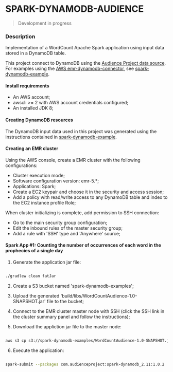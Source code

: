 # SPARK-DYNAMODB-AUDIENCE

> Development in progress

### Description

Implementation of a WordCount Apache Spark application using input data stored in a DynamoDB table.

This project connect to DynamoDB using the [Audience Project data source](https://github.com/audienceproject/spark-dynamodb). For examples using the [AWS emr-dynamodb-connector](https://github.com/awslabs/emr-dynamodb-connector), see [spark-dynamodb-example](https://github.com/leohoc/spark-dynamodb-example).

#### Install requirements

- An AWS account;
- awscli >= 2 with AWS account credentials configured;
- An installed JDK 8;

#### Creating DynamoDB resources

The DynamoDB input data used in this project was generated using the instructions contained in [spark-dynamodb-example](https://github.com/leohoc/spark-dynamodb-example).  

#### Creating an EMR cluster

Using the AWS console, create a EMR cluster with the following configurations:

* Cluster execution mode;
* Software configuration version: emr-5.*;
* Applications: Spark;
* Create a EC2 keypair and choose it in the security and access session;
* Add a policy with read/write access to any DynamoDB table and index to the EC2 instance profile Role;

When cluster initializing is complete, add permission to SSH connection:

* Go to the main security group configuration;
* Edit the inbound rules of the master security group;
* Add a rule with 'SSH' type and 'Anywhere' source;

#### Spark App #1: Counting the number of occurrences of each word in the prophecies of a single day

1. Generate the application jar file:

```bash

./gradlew clean fatJar

```

2. Create a S3 bucket named 'spark-dynamodb-examples';

3. Upload the generated 'build/libs/WordCountAudience-1.0-SNAPSHOT.jar' file to the bucket;

4. Connect to the EMR cluster master node with SSH (click the SSH link in the cluster summary panel and follow the instructions);

5. Download the appliction jar file to the master node:

```bash

aws s3 cp s3://spark-dynamodb-examples/WordCountAudience-1.0-SNAPSHOT.jar .

```

6. Execute the application:
 
```bash

spark-submit --packages com.audienceproject:spark-dynamodb_2.11:1.0.2 ./WordCountAudience-1.0-SNAPSHOT.jar

```